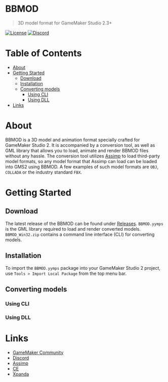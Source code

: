 # BBMOD
> 3D model format for GameMaker Studio 2.3+

[![License](https://img.shields.io/github/license/blueburn-cz/BBMOD)](LICENSE)
[![Discord](https://img.shields.io/discord/298884075585011713?label=Discord)](https://discord.gg/v4Qf4Dq)

# Table of Contents
* [About](#about)
* [Getting Started](#getting-started)
  * [Download](#download)
  * [Installation](#installation)
  * [Converting models](#converting-models)
    * [Using CLI](#using-cli)
    * [Using DLL](#using-dll)
* [Links](#links)

# About
BBMOD is a 3D model and animation format specially crafted for GameMaker Studio 2. It is accompanied by a conversion tool, as well as GML library that allows you to load, animate and render BBMOD files without any hassle. The conversion tool utilizes [Assimp](https://github.com/assimp/assimp) to load third-party model formats, so any model format that Assimp can load can be loaded into GMS2 using BBMOD. A few examples of such model formats are `OBJ`, `COLLADA` or the industry standard `FBX`.

# Getting Started

## Download
The latest release of the BBMOD can be found under [Releases](https://github.com/blueburn-cz/BBMOD/releases). `BBMOD.yymps` is the GML library required to load and render converted models. `BBMOD_Win32.zip` contains a command line interface (CLI) for converting models.

## Installation
To import the `BBMOD.yymps` package into your GameMaker Studio 2 project, use `Tools > Import Local Package` from the top menu bar.

## Converting models

### Using CLI

### Using DLL

# Links
* [GameMaker Community](https://forum.yoyogames.com/index.php?threads/60628)
* [Discord](https://discord.gg/ep2BGPm)
* [Assimp](https://github.com/assimp/assimp)
* [CE](https://github.com/slagtand-org/ce)
* [Xpanda](https://github.com/GameMakerDiscord/Xpanda)
